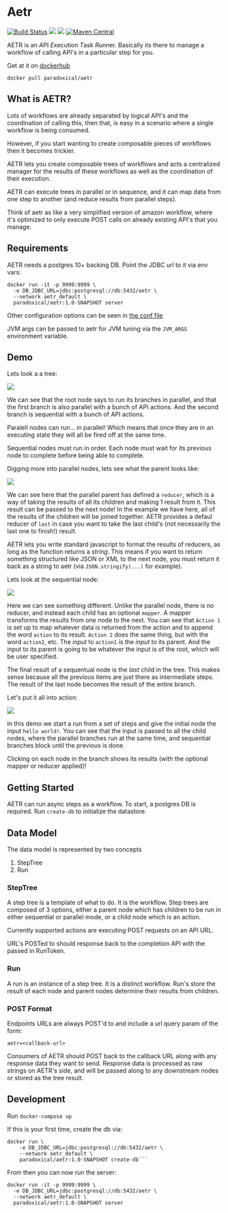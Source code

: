 Aetr
===

[![Build Status](https://travis-ci.org/paradoxical-io/aetr.svg?branch=master)](https://travis-ci.org/paradoxical-io/aetr)
[![](https://images.microbadger.com/badges/version/paradoxical/aetr.svg)](https://microbadger.com/images/paradoxical/aetr "Get your own version badge on microbadger.com")
[![](https://images.microbadger.com/badges/image/paradoxical/aetr.svg)](https://microbadger.com/images/paradoxical/aetr "Get your own image badge on microbadger.com")
[![Maven Central](https://img.shields.io/maven-central/v/io.paradoxical/aetr-core_2.12.svg)](http://search.maven.org/#search%7Cga%7C1%7Ca%3A%22aetr_core_2.12t%22)



AETR is an *A*PI *E*xecution *T*ask *R*unner.  Basically its there to manage a workflow of calling API's in a particular step for you.

Get at it on [dockerhub](https://hub.docker.com/r/paradoxical/aetr)

```
docker pull paradoxical/aetr
```

What is AETR?
---

Lots of workflows are already separated by logical API's and the coordination of calling this, then that, is easy in a scenario where a single workflow is being consumed.

However, if you start wanting to create composable pieces of workflows then it becomes trickier.

AETR lets you create composable trees of workflows and acts a centralized manager for the results of these workflows as well as the coordination of their execution.

AETR can execute trees in parallel or in sequence, and it can map data from one step to another (and reduce results from parallel steps).

Think of aetr as like a very simplified version of amazon workflow, where it's optimized to only execute POST calls on already existing API's that you manage.

Requirements
---

AETR needs a postgres 10+ backing DB.  Point the JDBC url to it via env vars:

```
docker run -it -p 9999:9999 \
  -e DB_JDBC_URL=jdbc:postgresql://db:5432/aetr \
  --network aetr_default \
  paradoxical/aetr:1.0-SNAPSHOT server
```

Other configuration options can be seen in [the conf file](https://github.com/paradoxical-io/aetr/blob/master/core/src/main/resources/reference.conf)

JVM args can be passed to aetr for JVM tuning via the `JVM_ARGS` environment variable.


Demo
--
Lets look a a tree:

![](./wiki:img/root_tree_1.png)

We can see that the root node says to run its branches in parallel, and that the first branch is also parallel with a bunch of API actions. And the second branch is sequential with a bunch of API actions.

Paralell nodes can run... in parallel! Which means that once they are in an executing state they will all be fired off at the same time. 

Sequential nodes must run in order. Each node must wait for its previous node to complete before being able to complete.

Digging more into parallel nodes, lets see what the parent looks like:

![](./wiki:img/parallel_parent.png)

We can see here that the parallel parent has defined a `reducer`, which is a way of taking the results of all its children and making 1 result from it.  This result can be passed to the next node! In the example we have here, all of the results of the children will be joined together.  AETR provides a defaul reducer of `last` in case you want to take the last child's (not necessarily the last one to finish!) result.

AETR lets you write standard javascript to format the results of reducers, as long as the function returns a _string_. This means if you want to return something structured like JSON or XML to the next node, you must return it back as a string to aetr (via `JSON.stringify(...)` for example).

Lets look at the sequential node:

![](./wiki:img/sequential_parent.png)

Here we can see something different. Unlike the parallel node, there is no reducer, and instead each child has an optional `mapper`. A mapper transforms the results from one node to the next.  You can see that `Action 1` is set up to map whatever data is returned from the action and to append the word `action` to its result. `Action 2` does the same thing, but with the word `action2`, etc.  The _input_ to `action1` is the _input_ to its parent. And the input to its parent is going to be whatever the input is of the root, which will be user specified. 

The final result of a sequentual node is the _last_ child in the tree.  This makes sense because all the previous items are just there as intermediate steps. The result of the last node becomes the result of the entire branch.

Let's put it all into action:

![](./wiki:img/demo.gif)

In this demo we start a run from a set of steps and give the initial node the input `hello world!`. You can see that the input is passed to all the child nodes, where the parallel branches run at the same time, and sequential branches block until the previous is done.

Clicking on each node in the branch shows its results (with the optional mapper or reducer applied)!

Getting Started
---

AETR can run async steps as a workflow.  To start, a postgres DB is required. Run `create-db` to initialize the datastore.

## Data Model
The data model is represented by two concepts

1. StepTree
2. Run

### StepTree

A step tree is a template of what to do. It is the workflow.  Step trees are composed of 3 options, either a parent node which has children to be run in 
either sequential or parallel mode, or a child node which is an action.

Currently supported actions are executing POST requests on an API URL.  

URL's POSTed to should response back to the completion API with the passed in RunToken.

### Run

A run is an instance of a step tree. It is a distinct workflow.  Run's store the result of each node and parent nodes determine their results from children.

### POST Format

Endpoints URLs are always POST'd to and include a url query param of the form:

`aetr=<callback-url>`

Consumers of AETR should POST back to the callback URL along with any response data they want to send. Response data is processed as raw strings on AETR's side, and will be passed along to any downstream nodes or stored as the tree result.

Development
---

Run `docker-compose up`

If this is your first time, create the db via:

```
docker run \
    -e DB_JDBC_URL=jdbc:postgresql://db:5432/aetr \
    --network aetr_default \
    paradoxical/aetr:1.0-SNAPSHOT create-db```

```

From then you can now run the server:

```
docker run -it -p 9999:9999 \
  -e DB_JDBC_URL=jdbc:postgresql://db:5432/aetr \
  --network aetr_default \
  paradoxical/aetr:1.0-SNAPSHOT server
```

